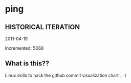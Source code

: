 # ping

## HISTORICAL ITERATION
2011-04-19

Incremented: 5069

## What is this?? 
Linux skills to hack the github commit visualization chart `;-)`
